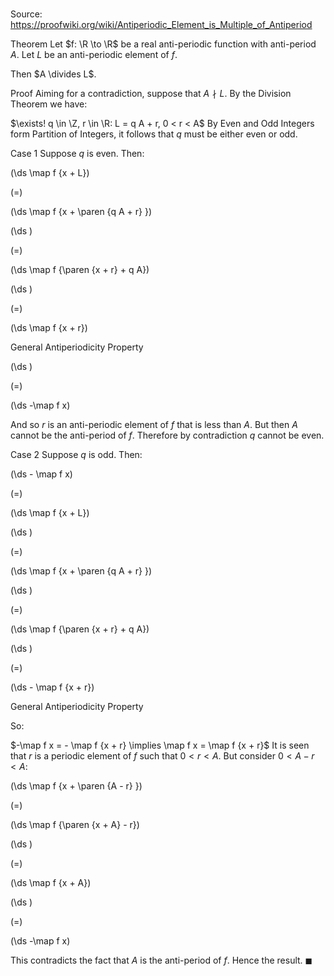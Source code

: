 # 

Source: https://proofwiki.org/wiki/Antiperiodic_Element_is_Multiple_of_Antiperiod



Theorem
Let $f: \R \to \R$ be a real anti-periodic function with anti-period $A$.
Let $L$ be an anti-periodic element of $f$.

Then $A \divides L$.


Proof
Aiming for a contradiction, suppose that $A \nmid L$.
By the Division Theorem we have:

$\exists! q \in \Z, r \in \R: L = q A + r, 0 < r < A$
By Even and Odd Integers form Partition of Integers, it follows that $q$ must be either even or odd.


Case 1
Suppose $q$ is even.
Then:














\(\ds \map f {x + L}\)

\(=\)







\(\ds \map f {x + \paren {q A + r} }\)




















\(\ds \)

\(=\)







\(\ds \map f {\paren {x + r} + q A}\)




















\(\ds \)

\(=\)







\(\ds \map f {x + r}\)





General Antiperiodicity Property














\(\ds \)

\(=\)







\(\ds -\map f x\)









And so $r$ is an anti-periodic element of $f$ that is less than $A$.
But then $A$ cannot be the anti-period of $f$.
Therefore by contradiction $q$ cannot be even.


Case 2
Suppose $q$ is odd.
Then:














\(\ds - \map f x\)

\(=\)







\(\ds \map f {x + L}\)




















\(\ds \)

\(=\)







\(\ds \map f {x + \paren {q A + r} }\)




















\(\ds \)

\(=\)







\(\ds \map f {\paren {x + r} + q A}\)




















\(\ds \)

\(=\)







\(\ds - \map f {x + r}\)





General Antiperiodicity Property




So:

$-\map f x = - \map f {x + r} \implies \map f x = \map f {x + r}$
It is seen that $r$ is a periodic element of $f$ such that $0 < r < A$.
But consider $0 < A - r < A$:














\(\ds \map f {x + \paren {A - r} }\)

\(=\)







\(\ds \map f {\paren {x + A} - r}\)




















\(\ds \)

\(=\)







\(\ds \map f {x + A}\)




















\(\ds \)

\(=\)







\(\ds -\map f x\)










This contradicts the fact that $A$ is the anti-period of $f$.
Hence the result.
$\blacksquare$





